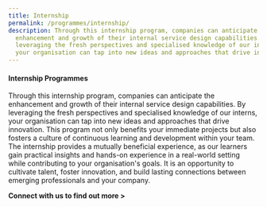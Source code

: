 ```yaml
---
title: Internship
permalink: /programmes/internship/
description: Through this internship program, companies can anticipate the
  enhancement and growth of their internal service design capabilities. By
  leveraging the fresh perspectives and specialised knowledge of our interns,
  your organisation can tap into new ideas and approaches that drive innovation.
---
```

#### **Internship Programmes** 
Through this internship program, companies can anticipate the enhancement and growth of their internal service design capabilities. By leveraging the fresh perspectives and specialised knowledge of our interns, your organisation can tap into new ideas and approaches that drive innovation. This program not only benefits your immediate projects but also fosters a culture of continuous learning and development within your team. The internship provides a mutually beneficial experience, as our learners gain practical insights and hands-on experience in a real-world setting while contributing to your organisation's goals. It is an opportunity to cultivate talent, foster innovation, and build lasting connections between emerging professionals and your company. 

**Connect with us to find out more >**